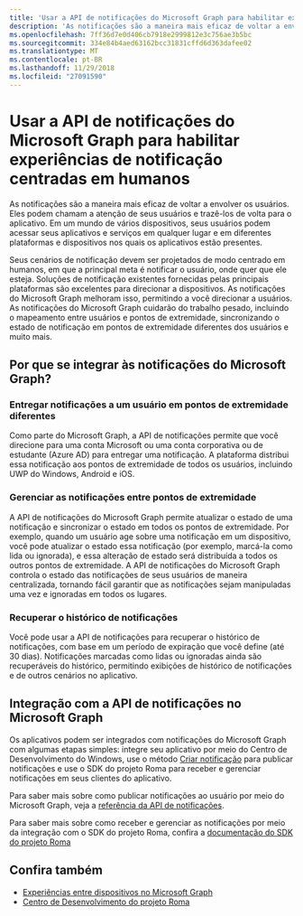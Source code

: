 ```yaml
---
title: 'Usar a API de notificações do Microsoft Graph para habilitar experiências de notificação centradas em humanos '
description: 'As notificações são a maneira mais eficaz de voltar a envolver os usuários. Eles podem chamam a atenção de seus usuários e trazê-los de volta para o aplicativo. Em um mundo de vários dispositivos, seus usuários podem acessar seus aplicativos e serviços em qualquer lugar e em diferentes plataformas e dispositivos nos quais os aplicativos estão presentes. '
ms.openlocfilehash: 7ff36d7e0d406cb7918e2999812e3c756ae3b5bc
ms.sourcegitcommit: 334e84b4aed63162bcc31831cffd6d363dafee02
ms.translationtype: MT
ms.contentlocale: pt-BR
ms.lasthandoff: 11/29/2018
ms.locfileid: "27091590"
---
```

# <a name="using-the-notifications-api-in-microsoft-graph-to-enable-human-centric-notification-experiences"></a>Usar a API de notificações do Microsoft Graph para habilitar experiências de notificação centradas em humanos 

As notificações são a maneira mais eficaz de voltar a envolver os usuários. Eles podem chamam a atenção de seus usuários e trazê-los de volta para o aplicativo. Em um mundo de vários dispositivos, seus usuários podem acessar seus aplicativos e serviços em qualquer lugar e em diferentes plataformas e dispositivos nos quais os aplicativos estão presentes. 

Seus cenários de notificação devem ser projetados de modo centrado em humanos, em que a principal meta é notificar o usuário, onde quer que ele esteja. Soluções de notificação existentes fornecidas pelas principais plataformas são excelentes para direcionar a dispositivos. As notificações do Microsoft Graph melhoram isso, permitindo a você direcionar a usuários. As notificações do Microsoft Graph cuidarão do trabalho pesado, incluindo o mapeamento entre usuários e pontos de extremidade, sincronizando o estado de notificação em pontos de extremidade diferentes dos usuários e muito mais. 

## <a name="why-integrate-with-microsoft-graph-notifications"></a>Por que se integrar às notificações do Microsoft Graph?
### <a name="deliver-notifications-to-a-user-across-different-endpoints"></a>Entregar notificações a um usuário em pontos de extremidade diferentes
Como parte do Microsoft Graph, a API de notificações permite que você direcione para uma conta Microsoft ou uma conta corporativa ou de estudante (Azure AD) para entregar uma notificação. A plataforma distribui essa notificação aos pontos de extremidade de todos os usuários, incluindo UWP do Windows, Android e iOS. 

### <a name="manage-notifications-across-endpoints"></a>Gerenciar as notificações entre pontos de extremidade
A API de notificações do Microsoft Graph permite atualizar o estado de uma notificação e sincronizar o estado em todos os pontos de extremidade. Por exemplo, quando um usuário age sobre uma notificação em um dispositivo, você pode atualizar o estado essa notificação (por exemplo, marcá-la como lida ou ignorada), e essa alteração de estado será distribuída a todos os outros pontos de extremidade. A API de notificações do Microsoft Graph controla o estado das notificações de seus usuários de maneira centralizada, tornando fácil garantir que as notificações sejam manipuladas uma vez e ignoradas em todos os lugares.

### <a name="retrieve-notification-history"></a>Recuperar o histórico de notificações
Você pode usar a API de notificações para recuperar o histórico de notificações, com base em um período de expiração que você define (até 30 dias). Notificações marcadas como lidas ou ignoradas ainda são recuperáveis do histórico, permitindo exibições de histórico de notificações e de outros cenários no aplicativo. 

## <a name="integrating-with-the-notifications-api-in-microsoft-graph"></a>Integração com a API de notificações no Microsoft Graph

Os aplicativos podem ser integrados com notificações do Microsoft Graph com algumas etapas simples: integre seu aplicativo por meio do Centro de Desenvolvimento do Windows, use o método [Criar notificação](/graph/api/projectrome-notification-post?view=graph-rest-beta) para publicar notificações e use o SDK do projeto Roma para receber e gerenciar notificações em seus clientes do aplicativo.  

Para saber mais sobre como publicar notificações ao usuário por meio do Microsoft Graph, veja a [referência da API de notificações](/graph/api/resources/notifications-api-overview?view=graph-rest-beta).
 
Para saber mais sobre como receber e gerenciar as notificações por meio da integração com o SDK do projeto Roma, confira a [documentação do SDK do projeto Roma](https://docs.microsoft.com/pt-BR/windows/project-rome/) 

## <a name="see-also"></a>Confira também

- [Experiências entre dispositivos no Microsoft Graph](cross-device-concept-overview.md)
- [Centro de Desenvolvimento do projeto Roma](https://aka.ms/projectrome)
